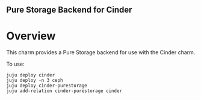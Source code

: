 Pure Storage Backend for Cinder
-------------------------------

Overview
========

This charm provides a Pure Storage backend for use with the Cinder
charm.

To use:

    juju deploy cinder
    juju deploy -n 3 ceph
    juju deploy cinder-purestorage
    juju add-relation cinder-purestorage cinder
